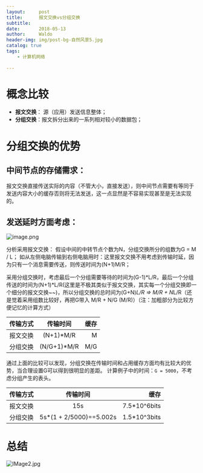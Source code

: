 ```yaml
---
layout:     post
title:      报文交换vs分组交换
subtitle:   
date:       2018-05-13
author:     Waldo
header-img: img/post-bg-自然风景5.jpg
catalog: true
tags:
    - 计算机网络 
    
---
```



# 概念比较

*   **报文交换**： 源（应用）发送信息整体；
*   **分组交换**：报文拆分出来的一系列相对较小的数据包； 

# 分组交换的优势

## 中间节点的存储需求：

报文交换直接传送实际的内容（不管大小，直接发送），则中间节点需要有等同于发送内容大小的缓存否则将无法发送，这一点显然是不容易实现甚至是无法实现的。

## 发送延时方面考虑：

![image.png](https://upload-images.jianshu.io/upload_images/7216746-87414bfdaaa2089e.png?imageMogr2/auto-orient/strip%7CimageView2/2/w/1240)

分析采用报文交换：
假设中间的中转节点个数为N，分组交换所分的组数为G = M / L； 
如从左侧电脑传输到右侧电脑用时：这里报文交换不用考虑到传输时延，因为只有一个消息需要传送，则传送时间为(N+1)M/R；

采用分组交换时，考虑最后一个分组需要等待的时间为(G-1)*L/R，最后一个分组传送的时间为(N+1)*L/R(这里是不极其类似于报文交换，其实每一个分组交换即一个细分的报文交换~~)，所以分组交换的总时间为(G+N)*L/R => M/R + N*L/R（还是觉着采用组数比较好，再把G带入 M/R + N/G (M/R)）（注：加粗部分为比较方便记忆的计算方式）


|传输方式	   |传输时间   |缓存|
| ------------- |:-------------:| -----:|
|报文交换	|(N+1)*M/R|M|
|分组交换	|(N/G+1)*M/R|M/G|

通过上面的比较可以发现，分组交换在传输时间和占用缓存方面均有比较大的优势，当合理设置G可以得到很明显的差距。 
计算例子中的时间：`G = 5000`，不考虑分组产生的表头。

|传输方式	   |传输时间   |缓存|
| ------------- |:-------------:| -----:|
|报文交换	|15s|7.5*10^6bits|
|分组交换	|5s*(1 + 2/5000)==5.002s|1.5*10^3bits|

# 总结

![IMage2.jpg](https://upload-images.jianshu.io/upload_images/7216746-3e7a8cb2536dd6a6.jpg?imageMogr2/auto-orient/strip%7CimageView2/2/w/1240)

